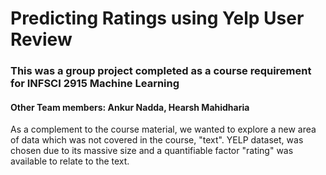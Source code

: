 # Predicting Ratings using Yelp User Review
### This was a group project completed as a course requirement for INFSCI 2915 Machine Learning
#### Other Team members: Ankur Nadda, Hearsh Mahidharia
As a complement to the course material, we wanted to explore a new area of data which was not covered in the course, "text".
YELP dataset, was chosen due to its massive size and a quantifiable factor "rating" was available to relate to the text.
